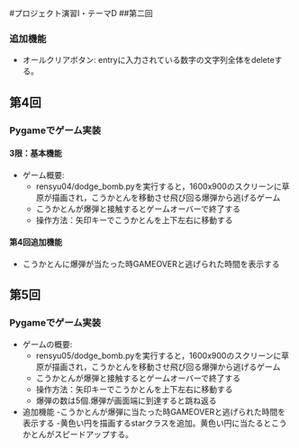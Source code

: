 #プロジェクト演習Ⅰ・テーマD
##第二回
### 追加機能
- オールクリアボタン: entryに入力されている数字の文字列全体をdeleteする。 

## 第4回
### Pygameでゲーム実装
#### 3限：基本機能
- ゲーム概要:
    - rensyu04/dodge_bomb.pyを実行すると，1600x900のスクリーンに草原が描画され，こうかとんを移動させ飛び回る爆弾から逃げるゲーム
    - こうかとんが爆弾と接触するとゲームオーバーで終了する
    - 操作方法：矢印キーでこうかとんを上下左右に移動する
#### 第4回追加機能
- こうかとんに爆弾が当たった時GAMEOVERと逃げられた時間を表示する

## 第5回
### Pygameでゲーム実装
- ゲームの概要:
    - rensyu05/dodge_bomb.pyを実行すると，1600x900のスクリーンに草原が描画され，こうかとんを移動させ飛び回る爆弾から逃げるゲーム
    - こうかとんが爆弾と接触するとゲームオーバーで終了する
    - 操作方法：矢印キーでこうかとんを上下左右に移動する
    - 爆弾の数は5個.爆弾が画面端に到達すると跳ね返る
- 追加機能
    -こうかとんが爆弾に当たった時GAMEOVERと逃げられた時間を表示する
    -黄色い円を描画するstarクラスを追加。黄色い円に当たるとこうかとんがスピードアップする。

